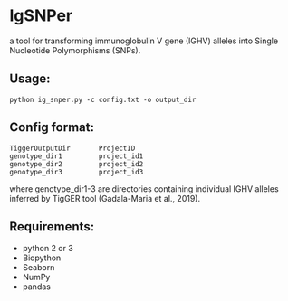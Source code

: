 # IgSNPer

a tool for transforming immunoglobulin V gene (IGHV) alleles into Single Nucleotide Polymorphisms (SNPs).

## Usage: 
```
python ig_snper.py -c config.txt -o output_dir
```

## Config format:
```
TiggerOutputDir       ProjectID
genotype_dir1         project_id1
genotype_dir2         project_id2
genotype_dir3         project_id3
```
where genotype_dir1-3 are directories containing individual IGHV alleles inferred by TigGER tool (Gadala-Maria et al., 2019). 

## Requirements:
- python 2 or 3
- Biopython
- Seaborn
- NumPy
- pandas
